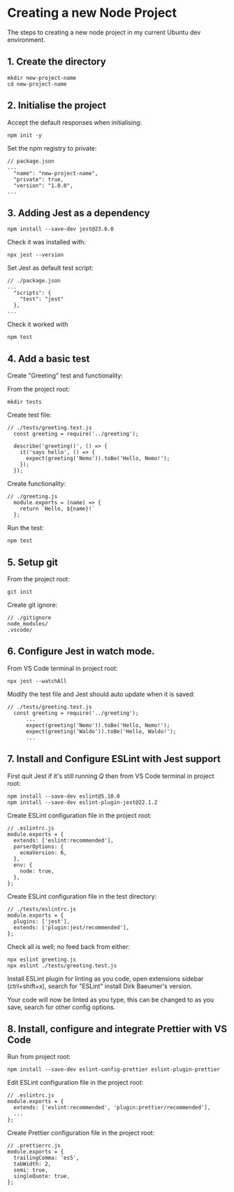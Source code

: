 # Creating a new Node Project
The steps to creating a new node project in my current Ubuntu dev environment.

## 1. Create the directory
```
mkdir new-project-name
cd new-project-name
```

## 2. Initialise the project
Accept the default responses when initialising:
```
npm init -y
```

Set the npm registry to private:
```
// package.json
...
  "name": "new-project-name",
  "private": true,
  "version": "1.0.0",
...
```

## 3. Adding Jest as a dependency
```
npm install --save-dev jest@23.6.0
```

Check it was installed with:
```
npx jest --version
```

Set Jest as default test script:
```
// ./package.json
...
  "scripts": {
    "test": "jest"
  },
...
```

Check it worked with
```
npm test
```
## 4. Add a basic test
Create "Greeting" test and functionality:

From the project root:
```
mkdir tests
```

Create test file:
```
// ./tests/greeting.test.js
  const greeting = require('../greeting');

  describe('greeting()', () => {
    it('says hello', () => {
      expect(greeting('Nemo')).toBe('Hello, Nemo!');
    });
  });      
```

Create functionality:
```
// ./greeting.js
  module.exports = (name) => {
    return `Hello, ${name}!`
  };      
```

Run the test:
```
npm test
```

## 5. Setup git
From the project root:
```
git init
```

Create git ignore:
```
// ./gitignore
node_modules/
.vscode/
```

## 6. Configure Jest in watch mode.
From VS Code terminal in project root:
```
npx jest --watchAll
```

Modify the test file and Jest should auto update when it is saved:
```
// ./tests/greeting.test.js
  const greeting = require('../greeting');
      ...
      expect(greeting('Nemo')).toBe('Hello, Nemo!');
      expect(greeting('Waldo')).toBe('Hello, Waldo!');
      ...  
```

## 7. Install and Configure ESLint with Jest support
First quit Jest if it's still running *Q* then
from VS Code terminal in project root:
```
npm install --save-dev eslint@5.10.0
npm install --save-dev eslint-plugin-jest@22.1.2
```

Create ESLint configuration file in the project root:
```
// .eslintrc.js
module.exports = {
  extends: ['eslint:recommended'],
  parserOptions: {
    ecmaVersion: 6,
  },
  env: {
    node: true,
  },
};
```

Create ESLint configuration file in the test directory:
```
// ./tests/eslintrc.js
module.exports = {
  plugins: ['jest'],
  extends: ['plugin:jest/recommended'],
};
```

Check all is well; no feed back from either:
```
npx eslint greeting.js
npx eslint ./tests/greeting.test.js
```

Install ESLint plugin for linting as you code, open extensions
sidebar (ctrl+shift+x), search for "ESLint" install Dirk Baeumer's version.

Your code will now be linted as you type, this can be changed to as you save, search for other config options.

## 8. Install, configure and integrate Prettier with VS Code
Run from project root:
```
npm install --save-dev eslint-config-prettier eslint-plugin-prettier
```

Edit ESLint configuration file in the project root:
```
// .eslintrc.js
module.exports = {
  extends: ['eslint:recommended', 'plugin:prettier/recommended'],
  ...
};
```

Create Prettier configuration file in the project root:
```
// .prettierrc.js
module.exports = {
  trailingComma: 'es5',
  tabWidth: 2,
  semi: true,
  singleQuote: true, 
};
```
